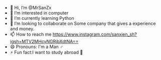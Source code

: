 - 👋 Hi, I’m @MrSanZx
- 👀 I’m interested in computer 
- 🌱 I’m currently learning Python 
- 💞️ I’m looking to collaborate on Some company that gives a experience and money.
- 📫 How to reach me https://www.instagram.com/sanxien_sh?igsh=MTV2MHcyNGRjbXdtNA==
- 😄 Pronouns: I'm a Man ♂️ 
- ⚡ Fun fact:I want to study abroad 🥲

<!---
MrSanZx/MrSanZx is a ✨ special ✨ repository because its `README.md` (this file) appears on your GitHub profile.
You can click the Preview link to take a look at your changes.
--->
